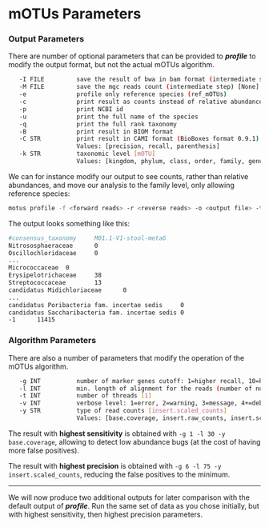 # mOTUs Parameters

### Output Parameters
There are number of optional parameters that can be provided to ***profile*** to modify the output format, but not the actual mOTUs algorithm.
```bash
   -I FILE         save the result of bwa in bam format (intermediate step) [None]
   -M FILE         save the mgc reads count (intermediate step) [None]
   -e              profile only reference species (ref_mOTUs)
   -c              print result as counts instead of relative abundances
   -p              print NCBI id
   -u              print the full name of the species
   -q              print the full rank taxonomy
   -B              print result in BIOM format
   -C STR          print result in CAMI format (BioBoxes format 0.9.1)
                   Values: [precision, recall, parenthesis]
   -k STR          taxonomic level [mOTU]
                   Values: [kingdom, phylum, class, order, family, genus, mOTU]
```

We can for instance modify our output to see counts, rather than relative abundances, and move our analysis to the family level, only allowing reference species:
```bash
motus profile -f <forward reads> -r <reverse reads> -o <output file> -t 12 -e -c -k family
```

The output looks something like this:
```bash
#consensus_taxonomy     M01.1-V1-stool-metaG
Nitrososphaeraceae      0
Oscillochloridaceae     0
...
Micrococcaceae  0
Erysipelotrichaceae     38
Streptococcaceae        13
candidatus Midichloriaceae      0
...
candidatus Poribacteria fam. incertae sedis     0
candidatus Saccharibacteria fam. incertae sedis 0
-1      11415
```

### Algorithm Parameters
There are also a number of parameters that modify the operation of the mOTUs algorithm.
```bash
   -g INT          number of marker genes cutoff: 1=higher recall, 10=higher precision [3]
   -l INT          min. length of alignment for the reads (number of nucleotides) [75]
   -t INT          number of threads [1]
   -v INT          verbose level: 1=error, 2=warning, 3=message, 4+=debugging [3]
   -y STR          type of read counts [insert.scaled_counts]
                   Values: [base.coverage, insert.raw_counts, insert.scaled_counts]
```

The result with **highest sensitivity** is obtained with `-g 1 -l 30 -y base.coverage`, allowing to detect low abundance bugs (at the cost of having more false positives).

The result with **highest precision** is obtained with `-g 6 -l 75 -y insert.scaled_counts`, reducing the false positives to the minimum.

---

We will now produce two additional outputs for later comparison with the default output of ***profile***. Run the same set of data as you chose initially, but with highest sensitivity, then highest precision parameters.
